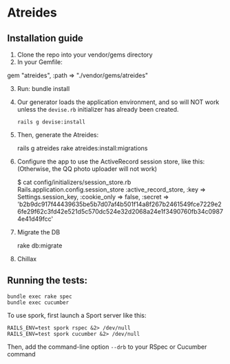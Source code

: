 # Atreides

## Installation guide ##

1) Clone the repo into your vendor/gems directory
2) In your Gemfile:

  gem "atreides", :path => "./vendor/gems/atreides"

3) Run:
  bundle install

4) Our generator loads the application environment, and so will NOT work unless the `devise.rb`
initializer has already been created.

    `rails g devise:install`

5) Then, generate the Atreides:

    rails g atreides
    rake atreides:install:migrations

6) Configure the app to use the ActiveRecord session store, like this:
(Otherwise, the QQ photo uploader will not work)

    $ cat config/initializers/session_store.rb
    Rails.application.config.session_store :active_record_store,
      :key => Settings.session_key,
      :cookie_only => false,
      :secret => 'b2b9dc917f44439635be5b7d07af4b501f14a8f267b2461549fce7229e26fe29f62c3fd42e521d5c570dc524e32d2068a24e1f3490760fb34c09874e41d49fcc'

7) Migrate the DB

    rake db:migrate

8) Chillax


## Running the tests: ##

    bundle exec rake spec
    bundle exec cucumber

To use spork, first launch a Sport server like this:

    RAILS_ENV=test spork rspec &2> /dev/null
    RAILS_ENV=test spork cucumber &2> /dev/null

Then, add the command-line option `--drb` to your RSpec or Cucumber command